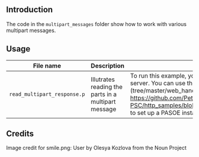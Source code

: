 ## Introduction
The code in the `multipart_messages` folder show how to work with various multipart messages. 

## Usage
| File name | Description | Comments |
| ----- | ------ |  ------ | 
| `read_multipart_response.p` | Illutrates reading the parts in a multipart message | To run this example, you will need to change the request URI to a real server. You can use the instructions at (tree/master/web_handler/doh_multipart/README.md)     https://github.com/PeterJudge-PSC/http_samples/blob/master/web_handler/doh_multipart/README.md to set up a PASOE instance to do so |


## Credits
Image credit for smile.png: User by Olesya Kozlova from the Noun Project
